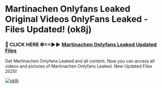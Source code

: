 # Martinachen Onlyfans Leaked Original Videos 0nlyFans Leaked - Files Updated! (ok8j)

<h3>🔴 CLICK HERE 🌐==►► <a href="https://best4dudes.click/HH4t6V" rel="nofollow">Martinachen Onlyfans Leaked Updated Files</a></h3>

Get Martinachen Onlyfans Leaked and all content. Now you can access all videos and pictures of Martinachen Onlyfans Leaked. New Updated Files 2025!

[![ok8j](https://github.com/user-attachments/assets/8c521d6e-e6e3-4a75-9320-d58ab9d79d5b)](https://best4dudes.click/HH4t6V)
